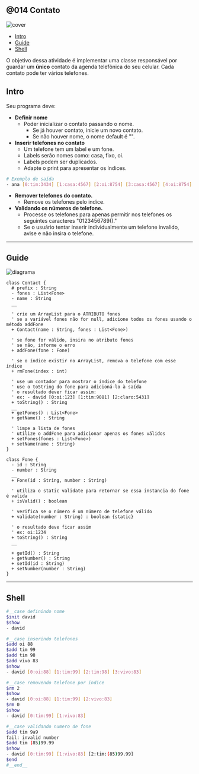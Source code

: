 ## @014 Contato

![cover](https://raw.githubusercontent.com/qxcodepoo/arcade/master/base/014/cover.jpg)

[](toc)

- [Intro](#intro)
- [Guide](#guide)
- [Shell](#shell)
[](toc)

O objetivo dessa atividade é implementar uma classe responsável por guardar um **único** contato da agenda telefônica do seu celular. Cada contato pode ter vários telefones.

## Intro

Seu programa deve:

- **Definir nome**
  - Poder inicializar o contato passando o nome.
    - Se já houver contato, inicie um novo contato.
    - Se não houver nome, o nome default é "".
- **Inserir telefones no contato**
  - Um telefone tem um label e um fone.
  - Labels serão nomes como: casa, fixo, oi.
  - Labels podem ser duplicados.
  - Adapte o print para apresentar os índices.

```sh
# Exemplo de saída
- ana [0:tim:3434] [1:casa:4567] [2:oi:8754] [3:casa:4567] [4:oi:8754]
```

- **Remover telefones do contato.**
  - Remove os telefones pelo indice.
- **Validando os números de telefone.**
  - Processe os telefones para apenas permitir nos telefones os seguintes caracteres "0123456789()."
  - Se o usuário tentar inserir individualmente um telefone invalido, avise e não insira o telefone.

***

## Guide

![diagrama](https://raw.githubusercontent.com/qxcodepoo/arcade/master/base/014/diagrama.png)

[](load)[](https://raw.githubusercontent.com/qxcodepoo/arcade/master/base/014/diagrama.puml)[](filter:fenced:plantuml)

```plantuml
class Contact {
  # prefix : String
  - fones : List<Fone>
  - name : String
  __
  
  ' crie um ArrayList para o ATRIBUTO fones
  ' se a variável fones não for null, adicione todos os fones usando o método addFone
  + Contact(name : String, fones : List<Fone>)
  
  ' se fone for válido, insira no atributo fones
  ' se não, informe o erro
  + addFone(fone : Fone)
  
  ' se o índice existir no ArrayList, remova o telefone com esse índice
  + rmFone(index : int)
  
  ' use um contador para mostrar o índice do telefone
  ' use o toString do fone para adicioná-lo à saída
  ' o resultado dever ficar assim:
  ' ex: - david [0:oi:123] [1:tim:9081] [2:claro:5431]
  + toString() : String
  __
  + getFones() : List<Fone>
  + getName() : String
  
  ' limpe a lista de fones
  ' utilize o addFone para adicionar apenas os fones válidos
  + setFones(fones : List<Fone>)
  + setName(name : String)
}

class Fone {
  - id : String
  - number : String
  __
  + Fone(id : String, number : String)
  
  ' utiliza o static validate para retornar se essa instancia do fone é valida
  + isValid() : boolean
  
  ' verifica se o número é um número de telefone válido
  + validate(number : String) : boolean {static}
  
  ' o resultado deve ficar assim
  ' ex: oi:1234
  + toString() : String
  __
  
  + getId() : String
  + getNumber() : String
  + setId(id : String)
  + setNumber(number : String)
}
```

[](load)

***

## Shell

```bash
#__case definindo nome
$init david
$show
- david

#__case inserindo telefones
$add oi 88
$add tim 99
$add tim 98
$add vivo 83
$show
- david [0:oi:88] [1:tim:99] [2:tim:98] [3:vivo:83]

#__case removendo telefone por indice
$rm 2
$show
- david [0:oi:88] [1:tim:99] [2:vivo:83]
$rm 0
$show
- david [0:tim:99] [1:vivo:83]

#__case validando numero de fone
$add tim 9a9
fail: invalid number
$add tim (85)99.99
$show
- david [0:tim:99] [1:vivo:83] [2:tim:(85)99.99]
$end
#__end__
```
